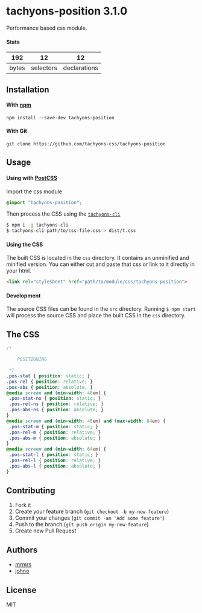# tachyons-position 3.1.0

Performance based css module.

#### Stats

192 | 12 | 12
---|---|---
bytes | selectors | declarations

## Installation

#### With [npm](https://npmjs.com)

```
npm install --save-dev tachyons-position
```

#### With Git

```
git clone https://github.com/tachyons-css/tachyons-position
```

## Usage

#### Using with [PostCSS](https://github.com/postcss/postcss)

Import the css module

```css
@import "tachyons-position";
```

Then process the CSS using the [`tachyons-cli`](https://github.com/tachyons-css/tachyons-cli)

```sh
$ npm i -g tachyons-cli
$ tachyons-cli path/to/css-file.css > dist/t.css
```

#### Using the CSS

The built CSS is located in the `css` directory. It contains an unminified and minified version.
You can either cut and paste that css or link to it directly in your html.

```html
<link rel="stylesheet" href="path/to/module/css/tachyons-position">
```

#### Development

The source CSS files can be found in the `src` directory.
Running `$ npm start` will process the source CSS and place the built CSS in the `css` directory.

## The CSS

```css
/*

    POSITIONING

 */
.pos-stat { position: static; }
.pos-rel { position: relative; }
.pos-abs { position: absolute; }
@media screen and (min-width: 48em) {
 .pos-stat-ns { position: static; }
 .pos-rel-ns { position: relative; }
 .pos-abs-ns { position: absolute; }
}
@media screen and (min-width: 48em) and (max-width: 64em) {
 .pos-stat-m { position: static; }
 .pos-rel-m { position: relative; }
 .pos-abs-m { position: absolute; }
}
@media screen and (min-width: 64em) {
 .pos-stat-l { position: static; }
 .pos-rel-l { position: relative; }
 .pos-abs-l { position: absolute; }
}
```

## Contributing

1. Fork it
2. Create your feature branch (`git checkout -b my-new-feature`)
3. Commit your changes (`git commit -am 'Add some feature'`)
4. Push to the branch (`git push origin my-new-feature`)
5. Create new Pull Request

## Authors

* [mrmrs](http://mrmrs.io)
* [johno](http://johnotander.com)

## License

MIT


